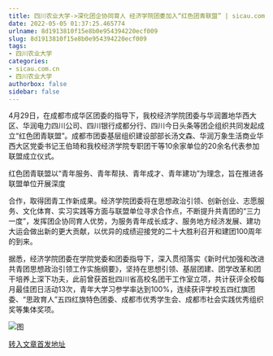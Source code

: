 ```yaml
---
title: 四川农业大学->深化团企协同育人 经济学院团委加入“红色团青联盟” | sicau.com.cn
date: 2022-05-05 01:37:25.465774
urlname: 8d1913810f15e8b0e954394220ecf009
slug: 8d1913810f15e8b0e954394220ecf009
tags: 
- 四川农业大学
categories:
- sicau.com.cn
- 四川农业大学
authorbox: false
sidebar: false
---
```

4月29日，在成都市成华区团委的指导下，我校经济学院团委与华润置地华西大区、华润电力四川公司、四川银行成都分行、四川今日头条等团企组织共同发起成立“红色团青联盟”。成都市团委基层组织建设部部长汤文森、华润万象生活商业华西大区党委书记王伯琦和我校经济学院专职团干等10余家单位的20余名代表参加联盟成立仪式。

红色团青联盟以“青年服务、青年帮扶、青年成才、青年建功”为理念，旨在推进各联盟单位开展深度
<!--more-->
合作，取得团青工作新成果。经济学院团委将在思想政治引领、创新创业、志愿服务、文化体育、实习实践等方面与联盟单位寻求合作点，不断提升共青团的“三力一度”，发挥团企协同育人优势，为服务青年成长成才、服务地方经济发展、建功大运会做出新的更大贡献，以优异的成绩迎接党的二十大胜利召开和建团100周年的到来。

据悉，经济学院团委在学院党委和团委指导下，深入贯彻落实《新时代加强和改进共青团思想政治引领工作实施纲要》，坚持在思想引领、基层团建、团学改革和团干培养上深下功夫，此前曾获首批四川省高校名团干工作室立项，共计获评全校每月最佳团日活动13次，青年大学习参学率达到100%，连续获评学校五四红旗团委、“思政育人”五四红旗特色团委、成都市优秀学生会、成都市社会实践优秀组织奖等集体奖项。

![图](https://news.sicau.edu.cn/__local/E/51/F2/2340C56E473153AC099E8909D5B_200E4C58_DB93D.png)

[转入文章首发地址](https://news.sicau.edu.cn/info/1078/67612.htm)